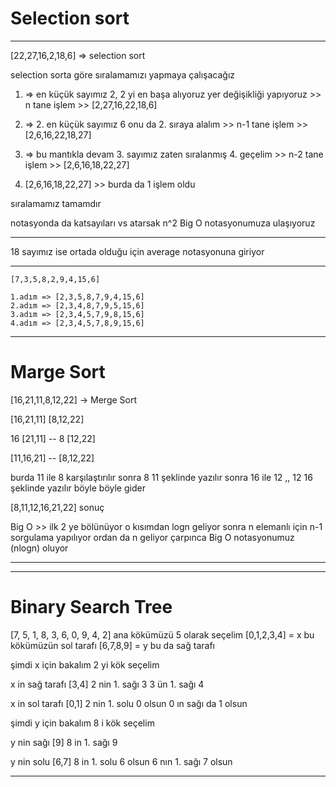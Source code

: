 # Selection sort 
---------------------------------------------------------------
[22,27,16,2,18,6] => selection sort

selection sorta göre sıralamamızı yapmaya çalışacağız

1. => en küçük sayımız 2, 2 yi en başa alıyoruz yer değişikliği yapıyoruz >>
n tane işlem  >>
[2,27,16,22,18,6]

2. => 2. en küçük sayımız 6 onu da 2. sıraya alalım >>
n-1 tane işlem >>
[2,6,16,22,18,27]

3. => bu mantıkla devam 3. sayımız zaten sıralanmış 4. geçelim >>
n-2 tane işlem  >>
[2,6,16,18,22,27]

4. [2,6,16,18,22,27] >> burda da 1 işlem oldu

sıralamamız tamamdır

notasyonda da katsayıları vs atarsak n^2 Big O notasyonumuza ulaşıyoruz

----------------------------------------------------------------

18 sayımız ise ortada olduğu için average notasyonuna giriyor

---
```
[7,3,5,8,2,9,4,15,6]

1.adım => [2,3,5,8,7,9,4,15,6] 
2.adım => [2,3,4,8,7,9,5,15,6] 
3.adım => [2,3,4,5,7,9,8,15,6] 
4.adım => [2,3,4,5,7,8,9,15,6] 

```
-----------------------------------

# Marge Sort

[16,21,11,8,12,22] -> Merge Sort

[16,21,11]  [8,12,22]

16 [21,11] -- 8 [12,22]

[11,16,21] --  [8,12,22]

burda 11 ile 8 karşılaştırılır sonra 8 11 şeklinde yazılır sonra 16 ile 12 ,, 12 16  şeklinde yazılır böyle böyle gider 

[8,11,12,16,21,22]
sonuç

Big O >> ilk 2 ye bölünüyor o kısımdan logn geliyor sonra n elemanlı için n-1 sorgulama yapılıyor ordan da n geliyor çarpınca Big O notasyonumuz (nlogn) oluyor 

---
---
# Binary Search Tree

[7, 5, 1, 8, 3, 6, 0, 9, 4, 2]
ana kökümüzü 5 olarak seçelim 
[0,1,2,3,4] = x bu kökümüzün sol tarafı 
[6,7,8,9] = y bu da sağ tarafı

şimdi x için bakalım 2 yi kök seçelim 

x in sağ tarafı [3,4]  2 nin 1. sağı 3 3 ün 1. sağı 4

x in sol tarafı [0,1] 2 nin 1. solu 0 olsun 0 ın sağı da 1 olsun

şimdi y için bakalım 8 i kök seçelim 

y nin  sağı [9] 8 in 1. sağı 9

y nin  solu [6,7] 8 in 1. solu 6 olsun 6 nın 1. sağı 7 olsun 

---
